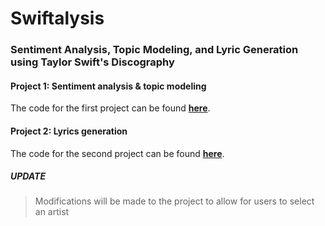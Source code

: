 # Swiftalysis
### Sentiment Analysis, Topic Modeling, and Lyric Generation using Taylor Swift's Discography 

#### Project 1: Sentiment analysis & topic modeling
The code for the first project can be found [**here**](lyrics-analysis).

#### Project 2: Lyrics generation
The code for the second project can be found [**here**](lyrics-generator).

##### UPDATE
> Modifications will be made to the project to allow for users to select an artist 
